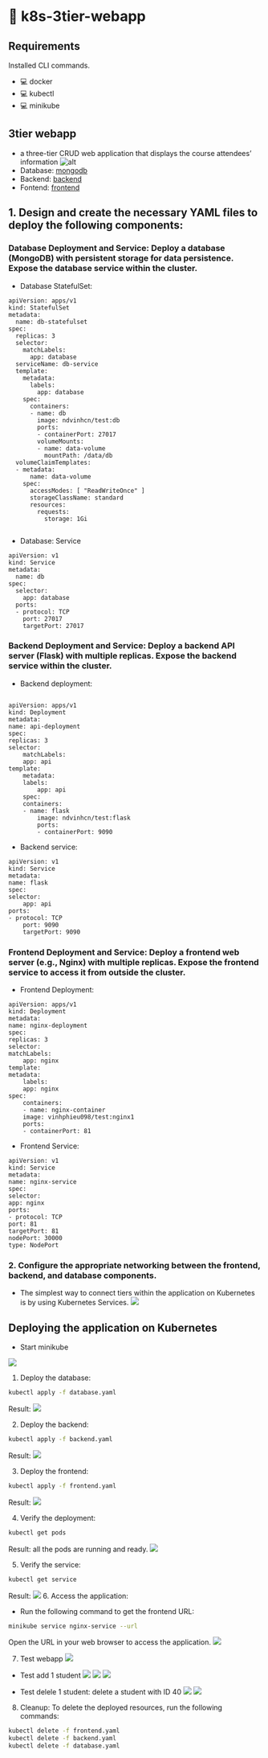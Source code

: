 # 🦌 k8s-3tier-webapp
## Requirements

Installed CLI commands.

-   :computer: docker
-   :computer: kubectl
-   :computer: minikube


## 3tier webapp
- a three-tier CRUD web application that displays the course attendees’ information
![alt](images/image2.png)
- Database: [mongodb](https://hub.docker.com/layers/vinhphieu098/test/db/images/sha256-313f4090b1ef7e94575472638ec872372da72a2b13555ea13ae88030c88ebb1c?context=repo)
- Backend: [backend](https://hub.docker.com/layers/vinhphieu098/test/flask/images/sha256-503c282666a91e2d810b3e9d0bfed41a1610513e1367db8909cd22a10b1fa664?context=repo)
- Fontend: [frontend](https://hub.docker.com/layers/vinhphieu098/test/nginx1/images/sha256-86ea3b279179a1449cc88fb4bd58a221cd493b1c2422d75be885302c10d87b80?context=repo)


## 1. Design and create the necessary YAML files to deploy the following components:

### Database Deployment and Service: Deploy a database (MongoDB) with persistent storage for data persistence. Expose the database service within the cluster.
- Database StatefulSet:
``` text
apiVersion: apps/v1
kind: StatefulSet
metadata:
  name: db-statefulset
spec:
  replicas: 3
  selector:
    matchLabels:
      app: database
  serviceName: db-service
  template:
    metadata:
      labels:
        app: database
    spec:
      containers:
      - name: db
        image: ndvinhcn/test:db
        ports:
        - containerPort: 27017
        volumeMounts:
        - name: data-volume
          mountPath: /data/db
  volumeClaimTemplates:
  - metadata:
      name: data-volume
    spec:
      accessModes: [ "ReadWriteOnce" ]
      storageClassName: standard
      resources:
        requests:
          storage: 1Gi


```
- Database: Service

``` text
apiVersion: v1
kind: Service
metadata:
  name: db
spec:
  selector:
    app: database
  ports:
  - protocol: TCP
    port: 27017
    targetPort: 27017
``` 

### Backend Deployment and Service: Deploy a backend API server (Flask) with multiple replicas. Expose the backend service within the cluster.

- Backend deployment:
``` text

apiVersion: apps/v1
kind: Deployment
metadata:
name: api-deployment
spec:
replicas: 3
selector:
    matchLabels:
    app: api
template:
    metadata:
    labels:
        app: api
    spec:
    containers:
    - name: flask
        image: ndvinhcn/test:flask
        ports:
        - containerPort: 9090
```

- Backend service: 
  
``` text
apiVersion: v1
kind: Service
metadata:
name: flask
spec:
selector:
    app: api
ports:
- protocol: TCP
    port: 9090
    targetPort: 9090
```

### Frontend Deployment and Service: Deploy a frontend web server (e.g., Nginx) with multiple replicas. Expose the frontend service to access it from outside the cluster.

- Frontend Deployment:

``` text
apiVersion: apps/v1
kind: Deployment
metadata:
name: nginx-deployment
spec:
replicas: 3
selector:
matchLabels:
    app: nginx
template:
metadata:
    labels:
    app: nginx
spec:
    containers:
    - name: nginx-container
    image: vinhphieu098/test:nginx1
    ports:
    - containerPort: 81
```

- Frontend Service: 
``` text 
apiVersion: v1     
kind: Service
metadata:
name: nginx-service
spec:
selector:
app: nginx
ports:
- protocol: TCP
port: 81
targetPort: 81
nodePort: 30000
type: NodePort

```

### 2. Configure the appropriate networking between the frontend, backend, and database components.
- The simplest way to connect tiers within the application on Kubernetes is by using Kubernetes Services. 
![](images/service.jpg)


## Deploying the application on Kubernetes
- Start minikube

![](images/minikube.jpg)
1. Deploy the database:
``` bash
kubectl apply -f database.yaml
```
Result:
![](images/db.jpg)


2. Deploy the backend:
``` bash
kubectl apply -f backend.yaml
```
Result:
![](images/be.jpg)


3. Deploy the frontend:
``` bash
kubectl apply -f frontend.yaml
```
Result: 
![](images/fe.png)

4. Verify the deployment:
``` bash
kubectl get pods
```
Result: all the pods are running and ready.
![](images/pod.jpg)

5. Verify the service:
```bash
kubectl get service 
```
Result: 
![](images/ser1.jpg)
6. Access the application:

- Run the following command to get the frontend URL:
``` bash
minikube service nginx-service --url
```
Open the URL in your web browser to access the application.
![](images/url.png)

7. Test webapp
![](images/app1.png)

- Test add 1 student
![](images/test1.jpg)
![](images/test2.jpg)
![](images/test3.jpg)

- Test delele 1 student: delete a student with ID 40
![](images/dele1.jpg)
![](images/dele2.jpg)

8. Cleanup: To delete the deployed resources, run the following commands:
``` bash 
kubectl delete -f frontend.yaml
kubectl delete -f backend.yaml
kubectl delete -f database.yaml
```